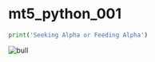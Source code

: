 # mt5_python_001
```python
print('Seeking Alpha or Feeding Alpha')
```
![bull](https://images.unsplash.com/photo-1516640000-9951e17c051d?q=80&w=1872&auto=format&fit=crop&ixlib=rb-4.0.3&ixid=M3wxMjA3fDB8MHxwaG90by1wYWdlfHx8fGVufDB8fHx8fA%3D%3D)
